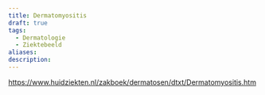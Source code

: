 ```yaml
---
title: Dermatomyositis
draft: true
tags:
  - Dermatologie
  - Ziektebeeld
aliases: 
description: 
---
```


https://www.huidziekten.nl/zakboek/dermatosen/dtxt/Dermatomyositis.htm